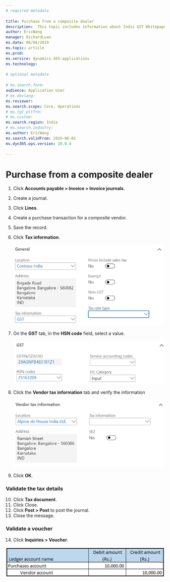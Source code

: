 ```yaml
---
# required metadata

title: Purchase from a composite dealer
description:  This topic includes information about Indis GST Whitepaper in Microsoft Dynamics 365 for Finance and Operations.
author: EricWang
manager: RichardLuan
ms.date: 06/04/2019
ms.topic: article
ms.prod: 
ms.service: dynamics-365-applications
ms.technology: 

# optional metadata

# ms.search.form: 
audience: Application User
# ms.devlang: 
ms.reviewer: 
ms.search.scope: Core, Operations
# ms.tgt_pltfrm: 
# ms.custom: 
ms.search.region: India
# ms.search.industry: 
ms.author: EricWang
ms.search.validFrom: 2019-06-01
ms.dyn365.ops.version: 10.0.4

---
```


# Purchase from a composite dealer

1. Click **Accounts payable > Invoice > Invoice journals**.

2. Create a journal.

3. Click **Lines**.

4. Create a purchase transaction for a composite vendor.

5. Save the record.

6. Click **Tax information**.

   ![](media/Annotation-2019-05-16-101054.png)

7. On the **GST** tab, in the **HSN code** field, select a value.

   ![](media/Annotation-2019-05-16-101138.png)

8. Click the **Vendor tax information** tab and verify the information

   ![](media/Annotation-2019-05-16-101246.png)

9. Click **OK**.

### Validate the tax details

10. Click **Tax document**.
11. Click Close.
12. Click **Post > Post** to post the journal.
13. Close the message.

### Validate a voucher

14. Click **Inquiries > Voucher**.

![](media/Annotation-2019-05-16-100656.png)




